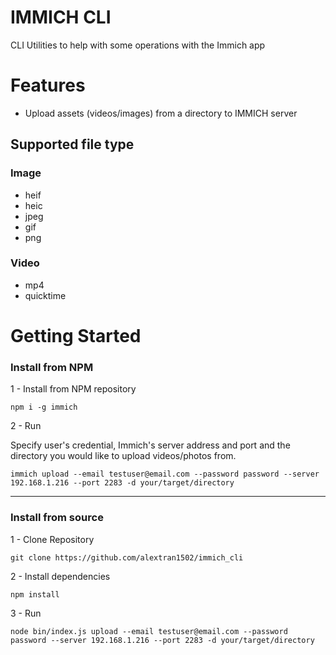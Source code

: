 # IMMICH CLI

CLI Utilities to help with some operations with the Immich app

# Features

- Upload assets (videos/images) from a directory to IMMICH server

## Supported file type

### Image

- heif
- heic
- jpeg
- gif
- png

### Video

- mp4
- quicktime

# Getting Started

### Install from NPM

1 - Install from NPM repository

```
npm i -g immich
```

2 - Run

Specify user's credential, Immich's server address and port and the directory you would like to upload videos/photos from.

```
immich upload --email testuser@email.com --password password --server 192.168.1.216 --port 2283 -d your/target/directory
```

---

### Install from source

1 - Clone Repository

```
git clone https://github.com/alextran1502/immich_cli
```

2 - Install dependencies

```
npm install
```

3 - Run

```
node bin/index.js upload --email testuser@email.com --password password --server 192.168.1.216 --port 2283 -d your/target/directory
```
